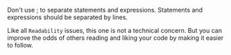Don't use ; to separate statements and expressions.
Statements and expressions should be separated by lines.

Like all `Readability` issues, this one is not a technical concern.
But you can improve the odds of others reading and liking your code by making
it easier to follow.
